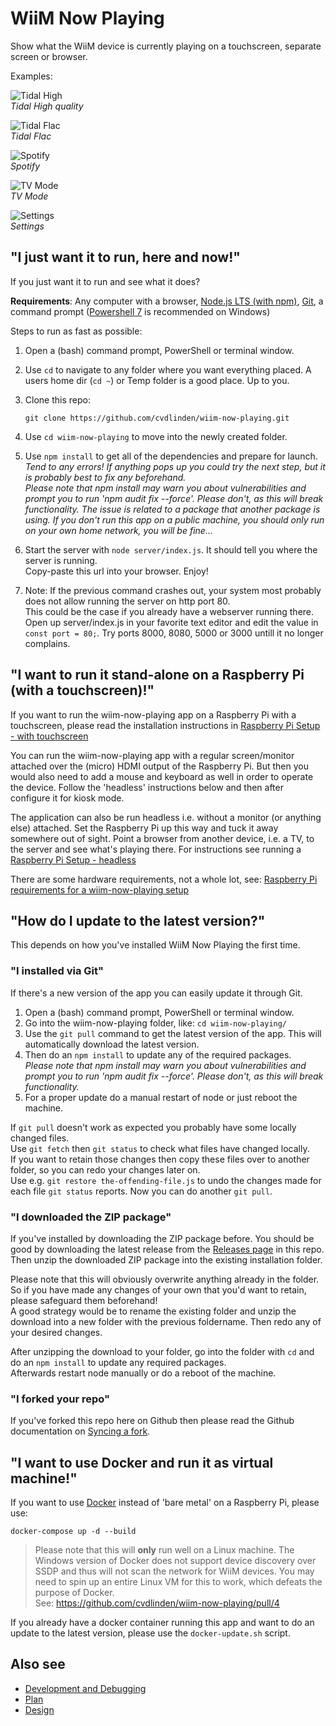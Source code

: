 # WiiM Now Playing

Show what the WiiM device is currently playing on a touchscreen, separate screen or browser.

Examples:

![Tidal High](./assets/Screenshot%202025-01-20%20012258.png)  
*Tidal High quality*

![Tidal Flac](./assets/Screenshot%202025-01-20%20012543.png)  
*Tidal Flac*

![Spotify](./assets/Screenshot%202025-01-20%20012847.png)  
*Spotify*

![TV Mode](./assets/Screenshot%202025-01-20%20015116.png)  
*TV Mode*

![Settings](./assets/Screenshot%202025-01-20%20013342.png)  
*Settings*

## "I just want it to run, here and now!"

If you just want it to run and see what it does?

**Requirements**: Any computer with a browser, [Node.js LTS (with npm)](https://nodejs.org/en), [Git](https://git-scm.com/), a command prompt ([Powershell 7](https://learn.microsoft.com/en-us/powershell/scripting/install/installing-powershell-on-windows) is recommended on Windows)

Steps to run as fast as possible:

1. Open a (bash) command prompt, PowerShell or terminal window.
2. Use ``cd`` to navigate to any folder where you want everything placed. A users home dir (``cd ~``) or Temp folder is a good place. Up to you.
3. Clone this repo:

   ```shell
   git clone https://github.com/cvdlinden/wiim-now-playing.git
   ```

4. Use ``cd wiim-now-playing`` to move into the newly created folder.
5. Use ``npm install`` to get all of the dependencies and prepare for launch.  
   *Tend to any errors! If anything pops up you could try the next step, but it is probably best to fix any beforehand.*  
   *Please note that npm install may warn you about vulnerabilities and prompt you to run 'npm audit fix --force'. Please don't, as this will break functionality. The issue is related to a package that another package is using. If you don't run this app on a public machine, you should only run on your own home network, you will be fine...*
6. Start the server with ``node server/index.js``. It should tell you where the server is running.  
  Copy-paste this url into your browser. Enjoy!  
7. Note: If the previous command crashes out, your system most probably does not allow running the server on http port 80.  
   This could be the case if you already have a webserver running there.  
   Open up server/index.js in your favorite text editor and edit the value in ``const port = 80;``. Try ports 8000, 8080, 5000 or 3000 untill it no longer complains.

## "I want to run it stand-alone on a Raspberry Pi (with a touchscreen)!"

If you want to run the wiim-now-playing app on a Raspberry Pi with a touchscreen,
please read the installation instructions in [Raspberry Pi Setup - with touchscreen](docs/RPi-Setup.md)

You can run the wiim-now-playing app with a regular screen/monitor attached over the (micro) HDMI output of the Raspberry Pi. But then you would also need to add a mouse and keyboard as well in order to operate the device. Follow the 'headless' instructions below and then after configure it for kiosk mode.

The application can also be run headless i.e. without a monitor (or anything else) attached. Set the Raspberry Pi up this way and tuck it away somewhere out of sight. Point a browser from another device, i.e. a TV, to the server and see what's playing there.
For instructions see running a [Raspberry Pi Setup - headless](docs/RPi-Headless.md)

There are some hardware requirements, not a whole lot, see: [Raspberry Pi requirements for a wiim-now-playing setup](docs/RPi-Requirements.md)

## "How do I update to the latest version?"

This depends on how you've installed WiiM Now Playing the first time.

### "I installed via Git"

If there's a new version of the app you can easily update it through Git.

1. Open a (bash) command prompt, PowerShell or terminal window.
2. Go into the wiim-now-playing folder, like: ``cd wiim-now-playing/``
3. Use the ``git pull`` command to get the latest version of the app. This will automatically download the latest version.
4. Then do an ``npm install`` to update any of the required packages.  
   *Please note that npm install may warn you about vulnerabilities and prompt you to run 'npm audit fix --force'. Please don't, as this will break functionality.*
5. For a proper update do a manual restart of node or just reboot the machine.

If ``git pull`` doesn't work as expected you probably have some locally changed files.  
Use ``git fetch`` then ``git status`` to check what files have changed locally.  
If you want to retain those changes then copy these files over to another folder, so you can redo your changes later on.  
Use e.g. ``git restore the-offending-file.js`` to undo the changes made for each file ``git status`` reports. Now you can do another ``git pull``.

### "I downloaded the ZIP package"

If you've installed by downloading the ZIP package before. You should be good by downloading the latest release from the [Releases page](https://github.com/cvdlinden/wiim-now-playing/releases) in this repo. Then unzip the downloaded ZIP package into the existing installation folder.

Please note that this will obviously overwrite anything already in the folder.  
So if you have made any changes of your own that you'd want to retain, please safeguard them beforehand!  
A good strategy would be to rename the existing folder and unzip the download into a new folder with the previous foldername. Then redo any of your desired changes.

After unzipping the download to your folder, go into the folder with ``cd`` and do an ``npm install`` to update any required packages.  
Afterwards restart node manually or do a reboot of the machine.

### "I forked your repo"

If you've forked this repo here on Github then please read the Github documentation on [Syncing a fork](https://docs.github.com/en/pull-requests/collaborating-with-pull-requests/working-with-forks/syncing-a-fork).

## "I want to use Docker and run it as virtual machine!"

If you want to use [Docker](https://www.docker.com/) instead of 'bare metal' on a Raspberry Pi, please use:

`docker-compose up -d --build`

> Please note that this will **only** run well on a Linux machine. The Windows version of Docker does not support device discovery over SSDP and thus will not scan the network for WiiM devices. You may need to spin up an entire Linux VM for this to work, which defeats the purpose of Docker.  
See: <https://github.com/cvdlinden/wiim-now-playing/pull/4>

If you already have a docker container running this app and want to do an update to the latest version, please use the ```docker-update.sh``` script.

## Also see

- [Development and Debugging](docs/DevelopmentAndDebugging.md)
- [Plan](docs/Plan.md)
- [Design](docs/Design.md)
